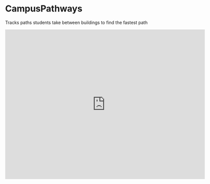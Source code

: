 # CampusPathways
Tracks paths students take between buildings to find the fastest path


<iframe src="https://player.vimeo.com/video/288418688" width="640" height="480" frameborder="0" webkitallowfullscreen mozallowfullscreen allowfullscreen></iframe>
